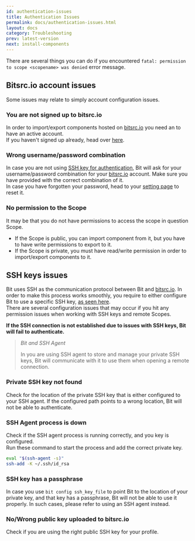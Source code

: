 ```yaml
---
id: authentication-issues
title: Authentication Issues
permalink: docs/authentication-issues.html
layout: docs
category: Troubleshooting
prev: latest-version
next: install-components
---
```


There are several things you can do if you encountered `fatal: permission to scope <scopename> was denied` error message.

## Bitsrc.io account issues

Some issues may relate to simply account configuration issues.

### You are not signed up to bitsrc.io

In order to import/export components hosted on [bitsrc.io](bitsrc.io) you need an to have an active account.  
If you haven't signed up already, head over [here](bitsrc.io/signup).

### Wrong username/password combination

In case you are not using [SSH key for authentication](docs/setup-authentication.html), Bit will ask for your username/password combination for your [bitsrc.io](bitsrc.io) account. Make sure you have provided with the correct combination of it.  
In case you have forgotten your password, head to your [setting page](bitsrc.io/settings/profile) to reset it.

### No permission to the Scope

It may be that you do not have permissions to access the scope in question Scope.

- If the Scope is public, you can import component from it, but you have to have write permissions to export to it.
- If the Scope is private, you must have read/write permission in order to import/export components to it.

## SSH keys issues

Bit uses SSH as the communication protocol between Bit and [bitsrc.io](bitsrc.io). In order to make this process works smoothly, you require to either configure Bit to use a specific SSH key, [as seen here](docs/setup-authentication.html).  
There are several configuration issues that may occur if you hit any permission issues when working with SSH keys and remote Scopes.

**If the SSH connection is not established due to issues with SSH keys, Bit will fail to authenticate.**

> *Bit and SSH Agent*
>
> In you are using SSH agent to store and manage your private SSH keys, Bit will communicate with it to use them when opening a remote connection.

### Private SSH key not found

Check for the location of the private SSH key that is either configured to your SSH agent. If the configured path points to a wrong location, Bit will not be able to authenticate.

### SSH Agent process is down

Check if the SSH agent process is running correctly, and you key is configured.  
Run these command to start the process and add the correct private key.

```bash
eval "$(ssh-agent -s)"
ssh-add -K ~/.ssh/id_rsa
```

### SSH key has a passphrase

In case you use `bit config ssh_key_file` to point Bit to the location of your private key, and that key has a passphrase, Bit will not be able to use it properly. In such cases, please refer to using an SSH agent instead.

### No/Wrong public key uploaded to bitsrc.io

Check if you are using the right public SSH key for your profile.